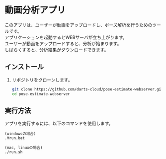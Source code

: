 # 動画分析アプリ

このアプリは、ユーザーが動画をアップロードし、ポーズ解析を行うためのツールです。  
アプリケーションを起動するとWEBサーバが立ち上がります。  
ユーザーが動画をアップロードすると、分析が始まります。  
しばらくすると、分析結果がダウンロードできます。

## インストール

1. リポジトリをクローンします。
   ```bash
   git clone https://github.com/darts-cloud/pose-estimate-webserver.git
   cd pose-estimate-webserver
   ```

## 実行方法

アプリを実行するには、以下のコマンドを使用します。
```
(windowsの場合)
.¥run.bat

(mac, linuxの場合)
./run.sh
```
